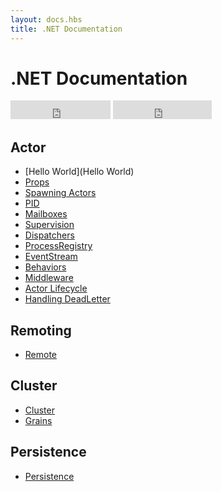 ```yaml
---
layout: docs.hbs
title: .NET Documentation
---
```

# .NET Documentation

<iframe src="https://ghbtns.com/github-btn.html?user=AsynkronIT&repo=protoactor-dotnet&type=star&count=true&size=large" frameborder="0" scrolling="0" width="160px" height="30px"></iframe>
<iframe src="https://ghbtns.com/github-btn.html?user=AsynkronIT&repo=protoactor-dotnet&type=fork&count=true&size=large" frameborder="0" scrolling="0" width="158px" height="30px"></iframe>


## Actor
- [Hello World](Hello World)
- [Props](Props)
- [Spawning Actors](Spawn)
- [PID](PID)
- [Mailboxes](Mailboxes)
- [Supervision](Supervision)
- [Dispatchers](Dispatchers)
- [ProcessRegistry](ProcessRegistry)
- [EventStream](EventStream)
- [Behaviors](Behaviors)
- [Middleware](Middleware)
- [Actor Lifecycle](Lifecycle)
- [Handling DeadLetter](DeadLetter)

## Remoting
- [Remote](Remote)

## Cluster
- [Cluster](cluster.md)
- [Grains](grains.md)

## Persistence
- [Persistence](Persistence)